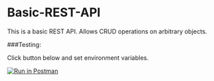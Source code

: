 # Basic-REST-API

This is a basic REST API. Allows CRUD operations on arbitrary objects.

###Testing:

Click button below and set environment variables. 

[![Run in Postman](https://run.pstmn.io/button.svg)](https://app.getpostman.com/run-collection/40318fe998d291fecd1f#?env%5Bhiroshige-rest-api%5D=W3sia2V5IjoidXJsIiwidmFsdWUiOiJodHRwOi8vaGlyb3NoaWdlLXJlc3QtYXBpLmhlcm9rdWFwcC5jb20iLCJkZXNjcmlwdGlvbiI6IiIsImVuYWJsZWQiOnRydWV9XQ==)